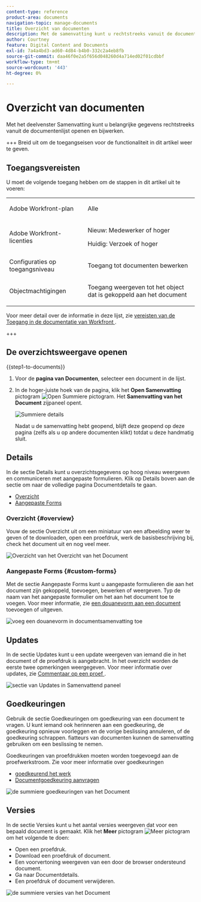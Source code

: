 ```yaml
---
content-type: reference
product-area: documents
navigation-topic: manage-documents
title: Overzicht van documenten
description: Met de samenvatting kunt u rechtstreeks vanuit de documentenlijst werken met belangrijke informatie.
author: Courtney
feature: Digital Content and Documents
exl-id: 7a4a4bd3-ad60-4d84-b4b0-332c2a4eb8fb
source-git-commit: daa46f0e2a5f656d048260d4a714ed02f01cdbbf
workflow-type: tm+mt
source-wordcount: '443'
ht-degree: 0%

---
```


# Overzicht van documenten

<!--Audited: April, 2024-->

Met het deelvenster Samenvatting kunt u belangrijke gegevens rechtstreeks vanuit de documentenlijst openen en bijwerken.


+++ Breid uit om de toegangseisen voor de functionaliteit in dit artikel weer te geven.


## Toegangsvereisten

U moet de volgende toegang hebben om de stappen in dit artikel uit te voeren:

<table style="table-layout:auto"> 
 <col> 
 </col> 
 <col> 
 </col> 
 <tbody> 
  <tr> 
   <td role="rowheader">Adobe Workfront-plan</td> 
   <td> <p> Alle</p> </td> 
  </tr> 
  <tr> 
   <td role="rowheader">Adobe Workfront-licenties</td> 
   <td> <p>Nieuw: Medewerker of hoger</p> 
   <p>Huidig: Verzoek of hoger</p>
   </td> 
  </tr> 
  <tr data-mc-conditions=""> 
   <td role="rowheader">Configuraties op toegangsniveau</td> 
   <td> <p>Toegang tot documenten bewerken</p>  </td> 
  </tr> 
  <tr data-mc-conditions=""> 
   <td role="rowheader">Objectmachtigingen</td> 
   <td> <p>Toegang weergeven tot het object dat is gekoppeld aan het document</p> </td> 
  </tr> 
 </tbody> 
</table>

Voor meer detail over de informatie in deze lijst, zie [ vereisten van de Toegang in de documentatie van Workfront ](/help/quicksilver/administration-and-setup/add-users/access-levels-and-object-permissions/access-level-requirements-in-documentation.md).

+++

## De overzichtsweergave openen

{{step1-to-documents}}

1. Voor de **pagina van Documenten**, selecteer een document in de lijst.

1. In de hoger-juiste hoek van de pagina, klik het **Open Samenvatting** pictogram ![ Open Summiere pictogram ](assets/qs-summary-in-new-toolbar-small.png). Het **Samenvatting van het Document** zijpaneel opent.

   ![ Summiere details ](assets/document-summary-panel.png)

   Nadat u de samenvatting hebt geopend, blijft deze geopend op deze pagina (zelfs als u op andere documenten klikt) totdat u deze handmatig sluit.


## Details

In de sectie Details kunt u overzichtsgegevens op hoog niveau weergeven en communiceren met aangepaste formulieren. Klik op Details boven aan de sectie om naar de volledige pagina Documentdetails te gaan.

* [ Overzicht ](#overview)
* [Aangepaste Forms](#custom-forms)

### Overzicht {#overview}

Vouw de sectie Overzicht uit om een miniatuur van een afbeelding weer te geven of te downloaden, open een proefdruk, werk de basisbeschrijving bij, check het document uit en nog veel meer.

![ Overzicht van het Overzicht van het Document ](assets/details-section.png)

### Aangepaste Forms {#custom-forms}

Met de sectie Aangepaste Forms kunt u aangepaste formulieren die aan het document zijn gekoppeld, toevoegen, bewerken of weergeven. Typ de naam van het aangepaste formulier om het aan het document toe te voegen. Voor meer informatie, zie [ een douanevorm aan een document ](../../documents/managing-documents/add-custom-form-documents.md) toevoegen of uitgeven.

![ voeg een douanevorm in documentsamenvatting toe ](assets/custom-forms-section.png)

## Updates

In de sectie Updates kunt u een update weergeven van iemand die in het document of de proefdruk is aangebracht. In het overzicht worden de eerste twee opmerkingen weergegeven. Voor meer informatie over updates, zie [ Commentaar op een proef ](../../review-and-approve-work/proofing/reviewing-proofs-within-workfront/comment-on-a-proof/comment-on-proof.md).

![ sectie van Updates in Samenvattend paneel ](assets/updates-section.png)

## Goedkeuringen

Gebruik de sectie Goedkeuringen om goedkeuring van een document te vragen. U kunt iemand ook herinneren aan een goedkeuring, de goedkeuring opnieuw voorleggen en de vorige beslissing annuleren, of de goedkeuring schrappen. fiatteurs van documenten kunnen de samenvatting gebruiken om een beslissing te nemen.

Goedkeuringen van proefdrukken moeten worden toegevoegd aan de proefwerkstroom. Zie voor meer informatie over goedkeuringen

* [ goedkeurend het werk ](../../review-and-approve-work/manage-approvals/approving-work.md)
* [Documentgoedkeuring aanvragen](../../review-and-approve-work/manage-approvals/request-document-approvals.md)

![ de summiere goedkeuringen van het Document ](assets/approvals-section.png)

## Versies

In de sectie Versies kunt u het aantal versies weergeven dat voor een bepaald document is gemaakt. Klik het **Meer** pictogram ![ Meer pictogram ](assets/more-icon.png) om het volgende te doen:

* Open een proefdruk.
* Download een proefdruk of document.
* Een voorvertoning weergeven van een door de browser ondersteund document.
* Ga naar Documentdetails.
* Een proefdruk of document verwijderen.

![ de summiere versies van het Document ](assets/versions-section.png)
